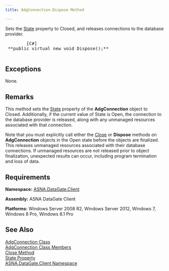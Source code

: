 ```yaml
---
title: AdgConnection.Dispose Method

---
```


Sets the [ State](adg-connection-class-state-property.html) property to <span>Closed</span>, and releases connections to the database provider.
<pre class="prettyprint">
        <span class="lang">[C#]</span>
 **public virtual new void Dispose();** 
      </pre>


## Exceptions

None.
## Remarks

This method sets the [ State](adg-connection-class-state-property.html) property of the <span> **AdgConnection** </span> object to <span>Closed</span>. Additionally, if the current value of State is <span>Open</span>, the connection to the database provider is released, along with any unmanaged resources associated with that connection. 

Note that you must explicitly call either the [ Close](adg-connection-class-close-method.html) or <span> **Dispose** </span> methods on <span> **AdgConnection** </span> objects in the Open state before the objects are finalized. This releases unmanaged resources associated with their database connections. If unmanaged resources are not released prior to object finalization, unexpected results can occur, including program termination and loss of data.
## Requirements

<span> **Namespace:** [ASNA.DataGate.Client](datagate-client-namespace.html) </span> 

<span> **Assembly:** ASNA DataGate Client</span> 

<span> **Platforms:** Windows Server 2008 R2, Windows Server 2012, Windows 7, Windows 8 Pro, Windows 8.1 Pro</span> 
## See Also


[AdgConnection Class](adg-connection-class.html)
      <br />
[AdgConnection Class Members](adg-connection-members.html)
      <br />
[Close Method](adg-connection-class-close-method.html)
      <br />
[State Property](adg-connection-class-state-property.html)
      <br />
[ASNA.DataGate.Client Namespace](datagate-client-namespace.html)
      <br />

